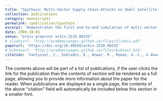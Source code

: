 ```yaml
---
title: "SpyChain: Multi-Vector Supply Chain Attacks on Small Satellite Systems"
collection: publications
category: manuscripts
permalink: /publication/spychain
excerpt: 'Demonstrates the first end-to-end simulation of multi-vector supply chain malware in NASA’s NOS3 environment, revealing how colluding satellite components can exfiltrate data and evade detection.'
date: 2009-10-01
venue: "arXiv preprint arXiv:2510.06535"
# slidesurl: 'http://academicpages.github.io/files/slides1.pdf'
paperurl: 'https://doi.org/10.48550/arXiv.2510.06535'
# bibtexurl: 'http://academicpages.github.io/files/bibtex1.bib'
citation: 'Vanlyssel, J., Sobrados, E., Anwar, R., Roman, G.-C., & Anwar, A. (2025). *SpyChain: Multi-Vector Supply Chain Attacks on Small Satellite Systems.* arXiv preprint [arXiv:2510.06535](https://doi.org/10.48550/arXiv.2510.06535)'
---
```

The contents above will be part of a list of publications, if the user clicks the link for the publication than the contents of section will be rendered as a full page, allowing you to provide more information about the paper for the reader. When publications are displayed as a single page, the contents of the above "citation" field will automatically be included below this section in a smaller font.

